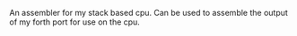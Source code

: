 An assembler for my stack based cpu. Can be used to assemble the output of my forth port for use on the cpu.
